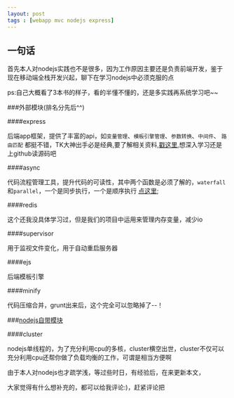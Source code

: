 ```yaml
---
layout: post
tags : [webapp mvc nodejs express] 
---
```


## 一句话
首先本人对nodejs实践也不是很多，因为工作原因主要还是负责前端开发，鉴于现在移动端全栈开发兴起，聊下在学习nodejs中必须克服的点

ps:自己大概看了3本书的样子，看的半懂不懂的，还是多实践再系统学习吧~~

###外部模块(排名分先后^^)

####express

后端app框架，提供了丰富的api，如`变量管理`、`模板引擎管理`、`参数转换`、`中间件`、 `路由匹配` 都挺不错，TK大神出手必是经典,要了解相关资料,[戳这里](http://expressjs.jser.us/3x_zh-cn/api.html),想深入学习还是上github读源码吧

####async

代码流程管理工具，提升代码的可读性，其中两个函数是必须了解的，`waterfall`和`parallel`，一个是同步执行，一个是顺序执行 [点这里](https://github.com/caolan/async);

####redis

这个还我没具体学习过，但是我们的项目中运用来管理内存变量，减少io

####supervisor

用于监视文件变化，用于自动重启服务器

####ejs

后端模板引擎

####minify

代码压缩合并，grunt出来后，这个完全可以忽略掉了--！


###[nodejs自带模块](http://nodejs.org/api/)

####cluster

nodejs单线程的，为了充分利用cpu的多核，cluster横空出世，cluster不仅可以充分利用cpu还帮你做了负载均衡的工作，可谓是相当方便啊


由于本人对nodejs也才疏学浅，等过些时日，有经验后，在来更新本文，


大家觉得有什么想补充的，都可以给我评论:)，赶紧评论把
